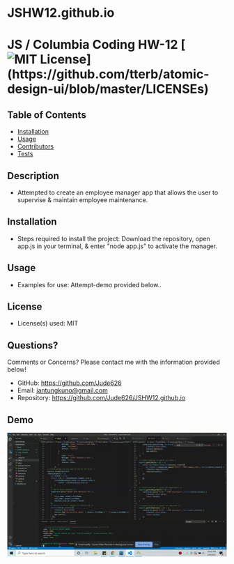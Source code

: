 # JSHW12.github.io
# JS / Columbia Coding HW-12 [![MIT License](https://img.shields.io/apm/l/atomic-design-ui.svg?)](https://github.com/tterb/atomic-design-ui/blob/master/LICENSEs)

## Table of Contents
 - [Installation](#installation) 
 - [Usage](#usage)
 - [Contributors](#contributors)
 - [Tests](#tests) 

## Description 
- Attempted to create an employee manager app that allows the user to supervise & maintain employee maintenance.

## Installation
- Steps required to install the project: Download the repository, open app.js in your terminal, & enter "node app.js" to activate the manager.

## Usage
- Examples for use: Attempt-demo provided below..
 
## License
- License(s) used: MIT

## Questions?
Comments or Concerns? Please contact me with the information provided below!
- GitHub: https://github.com/Jude626
- Email: jantungkuno@gmail.com
- Repository: https://github.com/Jude626/JSHW12.github.io

## Demo
![](demo12.gif)
